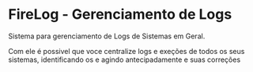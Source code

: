 # FireLog - Gerenciamento de Logs
Sistema para gerenciamento de Logs de Sistemas em Geral.

Com ele é possivel que voce centralize logs e exeções de todos os seus sistemas, identificando os e agindo antecipadamente e suas correções 
